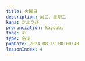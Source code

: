```yaml
---
title: 火曜日
description: 周二、星期二
kana: かようび
pronunciation: kayoubi
tone: ②
type: 名词
pubDate: 2024-08-19 00:00:40
lessonIndex: 4
---
```

